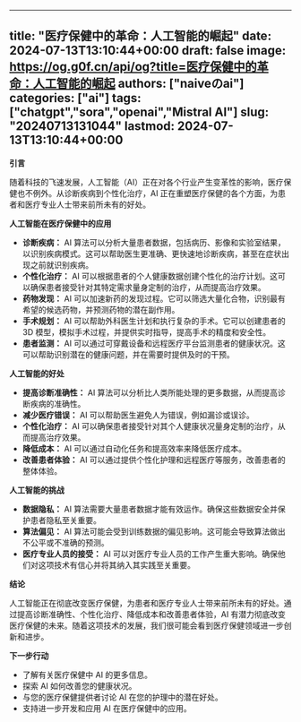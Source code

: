 
---
title: "医疗保健中的革命：人工智能的崛起"
date: 2024-07-13T13:10:44+00:00
draft: false
image: https://og.g0f.cn/api/og?title=医疗保健中的革命：人工智能的崛起
authors: ["naiveのai"]
categories: ["ai"]
tags: ["chatgpt","sora","openai","Mistral AI"]
slug: "20240713131044"
lastmod: 2024-07-13T13:10:44+00:00
---
**引言**

随着科技的飞速发展，人工智能（AI）正在对各个行业产生变革性的影响，医疗保健也不例外。从诊断疾病到个性化治疗，AI 正在重塑医疗保健的各个方面，为患者和医疗专业人士带来前所未有的好处。

**人工智能在医疗保健中的应用**

* **诊断疾病：** AI 算法可以分析大量患者数据，包括病历、影像和实验室结果，以识别疾病模式。这可以帮助医生更准确、更快速地诊断疾病，甚至在症状出现之前就识别疾病。
* **个性化治疗：** AI 可以根据患者的个人健康数据创建个性化的治疗计划。这可以确保患者接受针对其特定需求量身定制的治疗，从而提高治疗效果。
* **药物发现：** AI 可以加速新药的发现过程。它可以筛选大量化合物，识别最有希望的候选药物，并预测药物的潜在副作用。
* **手术规划：** AI 可以帮助外科医生计划和执行复杂的手术。它可以创建患者的 3D 模型，模拟手术过程，并提供实时指导，提高手术的精度和安全性。
* **患者监测：** AI 可以通过可穿戴设备和远程医疗平台监测患者的健康状况。这可以帮助识别潜在的健康问题，并在需要时提供及时的干预。

**人工智能的好处**

* **提高诊断准确性：** AI 算法可以分析比人类所能处理的更多数据，从而提高诊断疾病的准确性。
* **减少医疗错误：** AI 可以帮助医生避免人为错误，例如漏诊或误诊。
* **个性化治疗：** AI 可以确保患者接受针对其个人健康状况量身定制的治疗，从而提高治疗效果。
* **降低成本：** AI 可以通过自动化任务和提高效率来降低医疗成本。
* **改善患者体验：** AI 可以通过提供个性化护理和远程医疗等服务，改善患者的整体体验。

**人工智能的挑战**

* **数据隐私：** AI 算法需要大量患者数据才能有效运作。确保这些数据安全并保护患者隐私至关重要。
* **算法偏见：** AI 算法可能会受到训练数据的偏见影响。这可能会导致算法做出不公平或不准确的预测。
* **医疗专业人员的接受：** AI 可以对医疗专业人员的工作产生重大影响。确保他们对这项技术有信心并将其纳入其实践至关重要。

**结论**

人工智能正在彻底改变医疗保健，为患者和医疗专业人士带来前所未有的好处。通过提高诊断准确性、个性化治疗、降低成本和改善患者体验，AI 有潜力彻底改变医疗保健的未来。随着这项技术的发展，我们很可能会看到医疗保健领域进一步创新和进步。

**下一步行动**

* 了解有关医疗保健中 AI 的更多信息。
* 探索 AI 如何改善您的健康状况。
* 与您的医疗保健提供者讨论 AI 在您的护理中的潜在好处。
* 支持进一步开发和应用 AI 在医疗保健中的应用。